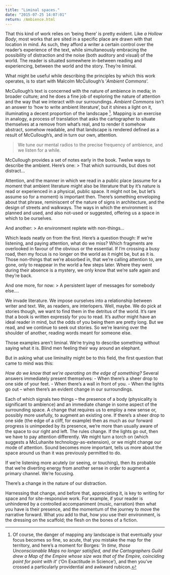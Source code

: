 ```yaml
---
title: "Liminal spaces."
date: "2015-07-25 14:07:01"
return: /Ambience.html
---
```


That this kind of work relies on ‘being there’ is pretty evident. Like
*a Hollow Body*, most works that are sited in a specific place are drawn
with that location in mind. As such, they afford a writer a certain
control over the reader’s experience of the text, while simultaneously
embracing the possibility of distraction and the noise (both auditory
and visual) of the world. The reader is situated somewhere in-between
reading and experiencing, between the world and the story. They’re
liminal.

What might be useful while describing the principles by which this work
operates, is to start with Malcolm McCullough’s ‘*Ambient Commons*’.

McCullough’s text is concerned with the nature of ambience in media; in
broader culture; and he does a fine job of exploring the nature of
attention and the way that we interact with our surroundings. *Ambient
Commons* isn’t an answer to ‘how to write ambient literature’, but it
shines a light on it, illuminating a decent proportion of the landscape
[^1]. Mapping is an exercise in analogy, a process of translation that
asks the cartographer to situate themselves at a remove from what’s
real, and to render it somehow abstract, somehow readable, and that
landscape is rendered defined as a result of McCullough’s, and in turn
our own, attention.

> We tune our mental radios to the precise frequency of ambience, and we
> listen for a while.

McCullough provides a set of notes early in the book. Twelve ways to
describe the ambient. Here’s one: &gt; That which surrounds, but does
not distract…

Attention, and the manner in which we read in a public place (assume for
a moment that ambient literature might also be literature that by it’s
nature is read or experienced in a physical, public space. It might not
be, but let’s assume so for a moment) is important then. There’s
something enveloping about that phrase, reminiscent of the nature of
signs in architecture, and the design of streets and walkways. The ways
in which the environment is planned and used, and also not-used or
suggested, offering us a space in which to be ourselves.

And another: &gt; An environment replete with non-things…

Which leads neatly on from the first. Here’s a question though: If we’re
listening, and paying attention, what do we miss? Which fragments are
overlooked in favour of the obvious or the essential. If I’m crossing a
busy road, then my focus is no longer on the world as it might be, but
as it is. Those non-things that we’re absorbed in, that we’re calling
attention to, are gone, only to reappear in the world a few steps later.
Where they went during their absence is a mystery, we only know that
we’re safe again and they’re back.

And one more, for now: &gt; A persistent layer of messages for somebody
else….

We invade literature. We impose ourselves into a relationship between
writer and text. We, as readers, are interlopers. Well, maybe. We do
pick at stories though, we want to find them in the detritus of the
world. It’s rare that a book is written expressly for you to read. It’s
author might have an ideal reader in mind, but the odds of you being
them are pretty long. But we read, and we continue to seek out stories.
So we’re leaning over the shoulder of another, reading words meant for
someone else.

Those examples aren’t liminal. We’re trying to describe something
without saying what it is. Blind men feeling their way around an
elephant.

But in asking what use liminality might be to this field, the first
question that came to mind was this:

*How do we know that we’re operating on the edge of something?* Several
answers immediately present themselves: - When there’s a sheer drop to
one side of your feet. - When there’s a wall in front of you. - When the
lights go out – when there’s an evident change in our surroundings.

Each of which signals two things – the presence of a body (physicality
is significant to ambience) and an immediate change in some aspect of
the surrounding space. A change that requires us to employ a new sense
or, possibly more usefully, to augment an existing one. If there’s a
sheer drop to one side (the edge of a cliff, for example) then as much
as our forward progress is unimpeded by its presence, we’re more than
usually aware of the space to our right and left. The rules change. If
the lights go out, then we have to pay attention differently. We might
turn a torch on (which suggests a McLuhanite technology-as-extension),
or we might change our mode of attention. Sound becomes more important,
tells us more about the space around us than it was previously permitted
to do.

If we’re listening more acutely (or seeing, or touching), then its
probable that we’re diverting energy from another sense in order to
augment a primary channel. We’re focusing.

There’s a change in the nature of our distraction.

Harnessing that change, and before that, appreciating it, is key to
writing for space and for site-responsive work. For example, if your
reader is unhindered by a controlled accompaniment (music, narration)
then what you have is their presence, and the momentum of the journey to
move the narrative forward. What you add to that, how you use their
environment, is the dressing on the scaffold; the flesh on the bones of
a fiction.

[^1]: Of course, the danger of mapping any landscape is that eventually
    your focus becomes so fine, so acute, that you mistake the map for
    the territory, and here’s a moment for Borges: ‘*In time, those
    Unconscionable Maps no longer satisfied, and the Cartographers Guild
    drew a Map of the Empire whose size was that of the Empire,
    coinciding point for point with it*’ (‘On Exactitude in Science’),
    and then you’ve crossed a particularly providential and awkward
    rubicon.
